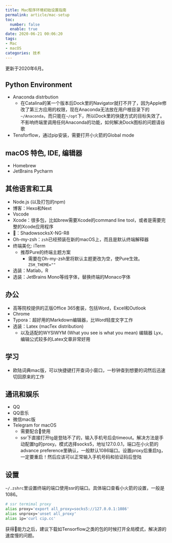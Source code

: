 ```yaml
---
title: Mac程序环境初始设置指南
permalink: article/mac-setup
toc:
  number: false
  enable: true
date: 2020-06-21 00:06:20
tags:
- Mac
- macOS
categories: 技术
---
```


更新于2020年6月。

<!-- more -->

## Python Environment

- Anaconda distrbution
  - 在Catalina的某一个版本后Dock里的Navigator就打不开了，因为Apple修改了第三方应用的权限，现在Anaconda无法放在用户根目录下的`~/Anaconda`，而只能在`~/opt`下，所以Dock里的快捷方式的目标失效了。不影响终端里调用任何Anaconda的功能，如何解决Dock图标的问题请谷歌
- Tensforflow，通过pip安装，需要打开小火箭的Global mode

##  macOS 特色, IDE, 编辑器

- Homebrew
- JetBrains Pycharm

## 其他语言和工具

- Node.js (以及打包的npm)
- 博客：Hexo和Next
- Vscode
- Xcode：很多包，比如brew需要Xcode的command line tool，或者是需要完整的Xcode应用程序
- 🍅：ShadowsocksX-NG-R8
- Oh-my-zsh：`zsh`已经预装在新的macOS上，而且是默认终端解释器
- 终端美化: iTerm
  - 推荐Pure的终端主题方案
    - 需要在Oh-my-zsh里将默认主题更改为空，使Pure生效。`ZSH_THEME=""`
- 选装：Matlab，R
- 选装：JetBrains Mono等线字体，替换终端的Monaco字体

## 办公

- 高等院校提供的正版Office 365套装，包括Word，Excel和Outlook
- Chrome
- Typora：超好用的Markdown编辑器，比Word轻度文字工作
- 选装：Latex (macTex distribution)
  - 以及适配的WYSIWYM (What you see is what you mean) 编辑器 Lyx，编辑公式较多的Latex文章非常好用

## 学习

- 欧陆词典mac版，可以快捷键打开查词小窗口，一秒钟查到想要的词然后迅速切回原来的工作

## 通讯和娱乐

- QQ
- QQ音乐
- 微信mac版
- Telegram for macOS
  - 需要配合🍅使用
  - ssr下直接打开tg是登陆不了的，输入手机号后会timeout。解决方法是手动配置tg的proxy。模式选择socks5，地址127.0.0.1，端口在小火箭的advance preference里确认，一般默认1086端口。设置proxy后重启tg，一定要重启！然后应该可以正常输入手机号码和验证码后登陆

## 设置

`~/.zshrc`里设置终端的端口使用ssr的端口。具体端口查看小火箭的设置，一般是1086。

```zsh
# ssr termimal proxy
alias proxy='export all_proxy=socks5://127.0.0.1:1086'
alias unproxy='unset all_proxy'
alias ip='curl cip.cc'
```

获得🍅能力之后，建议下载如Tensorflow之类的包的时候打开全局模式，解决源的速度慢的问题。

